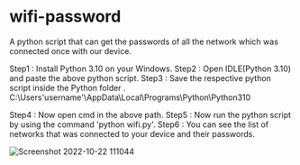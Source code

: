 # wifi-password
A python script that can get the passwords of all the network which was connected once with our device.


Step1 : Install Python 3.10 on your Windows.
Step2 : Open IDLE(Python 3.10) and paste the above python script.
Step3 : Save the respective python script inside the Python folder .
        C:\Users\'username'\AppData\Local\Programs\Python\Python310
        
Step4 : Now open cmd in the above path.
Step5 : Now run the python script by using the command 'python wifi.py'.
Step6 : You can see the list of networks that was connected to your device and their passwords.


![Screenshot 2022-10-22 111044](https://user-images.githubusercontent.com/71782030/197322657-5dd61ab0-c92c-4aa0-8ef8-176f997e546b.jpg)
